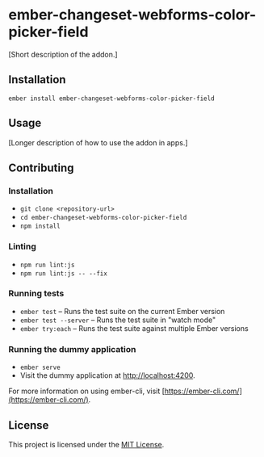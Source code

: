 ember-changeset-webforms-color-picker-field
==============================================================================

[Short description of the addon.]

Installation
------------------------------------------------------------------------------

```
ember install ember-changeset-webforms-color-picker-field
```


Usage
------------------------------------------------------------------------------

[Longer description of how to use the addon in apps.]


Contributing
------------------------------------------------------------------------------

### Installation

* `git clone <repository-url>`
* `cd ember-changeset-webforms-color-picker-field`
* `npm install`

### Linting

* `npm run lint:js`
* `npm run lint:js -- --fix`

### Running tests

* `ember test` – Runs the test suite on the current Ember version
* `ember test --server` – Runs the test suite in "watch mode"
* `ember try:each` – Runs the test suite against multiple Ember versions

### Running the dummy application

* `ember serve`
* Visit the dummy application at [http://localhost:4200](http://localhost:4200).

For more information on using ember-cli, visit [https://ember-cli.com/](https://ember-cli.com/).

License
------------------------------------------------------------------------------

This project is licensed under the [MIT License](LICENSE.md).
